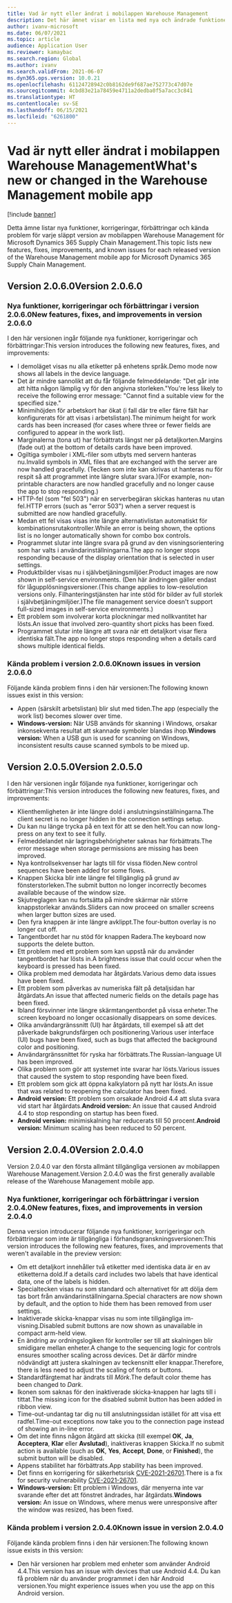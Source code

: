 ```yaml
---
title: Vad är nytt eller ändrat i mobilappen Warehouse Management
description: Det här ämnet visar en lista med nya och ändrade funktioner för varje frisläppt version av mobilappen Warehouse Management för Microsoft Dynamics 365 Supply Chain Management.
author: ivanv-microsoft
ms.date: 06/07/2021
ms.topic: article
audience: Application User
ms.reviewer: kamaybac
ms.search.region: Global
ms.author: ivanv
ms.search.validFrom: 2021-06-07
ms.dyn365.ops.version: 10.0.21
ms.openlocfilehash: 61124728942c0b8162de9f687ae752773c47d07e
ms.sourcegitcommit: 4cbd83e21a78459e4711a2dedba0f5a7acc3c841
ms.translationtype: HT
ms.contentlocale: sv-SE
ms.lasthandoff: 06/15/2021
ms.locfileid: "6261800"
---
```

# <a name="whats-new-or-changed-in-the-warehouse-management-mobile-app"></a><span data-ttu-id="14193-103">Vad är nytt eller ändrat i mobilappen Warehouse Management</span><span class="sxs-lookup"><span data-stu-id="14193-103">What's new or changed in the Warehouse Management mobile app</span></span>

[!include [banner](../includes/banner.md)]

<span data-ttu-id="14193-104">Detta ämne listar nya funktioner, korrigeringar, förbättringar och kända problem för varje släppt version av mobilappen Warehouse Management för Microsoft Dynamics 365 Supply Chain Management.</span><span class="sxs-lookup"><span data-stu-id="14193-104">This topic lists new features, fixes, improvements, and known issues for each released version of the Warehouse Management mobile app for Microsoft Dynamics 365 Supply Chain Management.</span></span>

## <a name="version-2060"></a><span data-ttu-id="14193-105">Version 2.0.6.0</span><span class="sxs-lookup"><span data-stu-id="14193-105">Version 2.0.6.0</span></span>

### <a name="new-features-fixes-and-improvements-in-version-2060"></a><span data-ttu-id="14193-106">Nya funktioner, korrigeringar och förbättringar i version 2.0.6.0</span><span class="sxs-lookup"><span data-stu-id="14193-106">New features, fixes, and improvements in version 2.0.6.0</span></span>

<span data-ttu-id="14193-107">I den här versionen ingår följande nya funktioner, korrigeringar och förbättringar:</span><span class="sxs-lookup"><span data-stu-id="14193-107">This version introduces the following new features, fixes, and improvements:</span></span>

- <span data-ttu-id="14193-108">I demoläget visas nu alla etiketter på enhetens språk.</span><span class="sxs-lookup"><span data-stu-id="14193-108">Demo mode now shows all labels in the device language.</span></span>
- <span data-ttu-id="14193-109">Det är mindre sannolikt att du får följande felmeddelande: "Det går inte att hitta någon lämplig vy för den angivna storleken."</span><span class="sxs-lookup"><span data-stu-id="14193-109">You're less likely to receive the following error message: "Cannot find a suitable view for the specified size."</span></span>
- <span data-ttu-id="14193-110">Minimihöjden för arbetskort har ökat (i fall där tre eller färre fält har konfigurerats för att visas i arbetslistan).</span><span class="sxs-lookup"><span data-stu-id="14193-110">The minimum height for work cards has been increased (for cases where three or fewer fields are configured to appear in the work list).</span></span>
- <span data-ttu-id="14193-111">Marginalerna (tona ut) har förbättrats längst ner på detaljkorten.</span><span class="sxs-lookup"><span data-stu-id="14193-111">Margins (fade out) at the bottom of details cards have been improved.</span></span>
- <span data-ttu-id="14193-112">Ogiltiga symboler i XML-filer som utbyts med servern hanteras nu.</span><span class="sxs-lookup"><span data-stu-id="14193-112">Invalid symbols in XML files that are exchanged with the server are now handled gracefully.</span></span> <span data-ttu-id="14193-113">(Tecken som inte kan skrivas ut hanteras nu för respit så att programmet inte längre slutar svara.)</span><span class="sxs-lookup"><span data-stu-id="14193-113">(For example, non-printable characters are now handled gracefully and no longer cause the app to stop responding.)</span></span>
- <span data-ttu-id="14193-114">HTTP-fel (som "fel 503") när en serverbegäran skickas hanteras nu utan fel.</span><span class="sxs-lookup"><span data-stu-id="14193-114">HTTP errors (such as "error 503") when a server request is submitted are now handled gracefully.</span></span>
- <span data-ttu-id="14193-115">Medan ett fel visas visas inte längre alternativlistan automatiskt för kombinationsrutakontroller.</span><span class="sxs-lookup"><span data-stu-id="14193-115">While an error is being shown, the options list is no longer automatically shown for combo box controls.</span></span>
- <span data-ttu-id="14193-116">Programmet slutar inte längre svara på grund av den visningsorientering som har valts i användarinställningarna.</span><span class="sxs-lookup"><span data-stu-id="14193-116">The app no longer stops responding because of the display orientation that is selected in user settings.</span></span>
- <span data-ttu-id="14193-117">Produktbilder visas nu i självbetjäningsmiljöer.</span><span class="sxs-lookup"><span data-stu-id="14193-117">Product images are now shown in self-service environments.</span></span> <span data-ttu-id="14193-118">(Den här ändringen gäller endast för lågupplösningsversioner.</span><span class="sxs-lookup"><span data-stu-id="14193-118">(This change applies to low-resolution versions only.</span></span> <span data-ttu-id="14193-119">Filhanteringstjänsten har inte stöd för bilder av full storlek i självbetjäningmiljöer.)</span><span class="sxs-lookup"><span data-stu-id="14193-119">The file management service doesn't support full-sized images in self-service environments.)</span></span>
- <span data-ttu-id="14193-120">Ett problem som involverar korta plockningar med nollkvantitet har lösts.</span><span class="sxs-lookup"><span data-stu-id="14193-120">An issue that involved zero-quantity short picks has been fixed.</span></span>
- <span data-ttu-id="14193-121">Programmet slutar inte längre att svara när ett detaljkort visar flera identiska fält.</span><span class="sxs-lookup"><span data-stu-id="14193-121">The app no longer stops responding when a details card shows multiple identical fields.</span></span>

### <a name="known-issues-in-version-2060"></a><span data-ttu-id="14193-122">Kända problem i version 2.0.6.0</span><span class="sxs-lookup"><span data-stu-id="14193-122">Known issues in version 2.0.6.0</span></span>

<span data-ttu-id="14193-123">Följande kända problem finns i den här versionen:</span><span class="sxs-lookup"><span data-stu-id="14193-123">The following known issues exist in this version:</span></span>

- <span data-ttu-id="14193-124">Appen (särskilt arbetslistan) blir slut med tiden.</span><span class="sxs-lookup"><span data-stu-id="14193-124">The app (especially the work list) becomes slower over time.</span></span>
- <span data-ttu-id="14193-125">**Windows-version:** När USB används för skanning i Windows, orsakar inkonsekventa resultat att skannade symboler blandas ihop.</span><span class="sxs-lookup"><span data-stu-id="14193-125">**Windows version:** When a USB gun is used for scanning on Windows, inconsistent results cause scanned symbols to be mixed up.</span></span>

## <a name="version-2050"></a><span data-ttu-id="14193-126">Version 2.0.5.0</span><span class="sxs-lookup"><span data-stu-id="14193-126">Version 2.0.5.0</span></span>

<span data-ttu-id="14193-127">I den här versionen ingår följande nya funktioner, korrigeringar och förbättringar:</span><span class="sxs-lookup"><span data-stu-id="14193-127">This version introduces the following new features, fixes, and improvements:</span></span>

- <span data-ttu-id="14193-128">Klienthemligheten är inte längre dold i anslutningsinställningarna.</span><span class="sxs-lookup"><span data-stu-id="14193-128">The client secret is no longer hidden in the connection settings setup.</span></span>
- <span data-ttu-id="14193-129">Du kan nu länge trycka på en text för att se den helt.</span><span class="sxs-lookup"><span data-stu-id="14193-129">You can now long-press on any text to see it fully.</span></span>
- <span data-ttu-id="14193-130">Felmeddelandet när lagringsbehörigheter saknas har förbättrats.</span><span class="sxs-lookup"><span data-stu-id="14193-130">The error message when storage permissions are missing has been improved.</span></span>
- <span data-ttu-id="14193-131">Nya kontrollsekvenser har lagts till för vissa flöden.</span><span class="sxs-lookup"><span data-stu-id="14193-131">New control sequences have been added for some flows.</span></span>
- <span data-ttu-id="14193-132">Knappen Skicka blir inte längre fel tillgänglig på grund av fönsterstorleken.</span><span class="sxs-lookup"><span data-stu-id="14193-132">The submit button no longer incorrectly becomes available because of the window size.</span></span>
- <span data-ttu-id="14193-133">Skjutreglagen kan nu fortsätta på mindre skärmar när större knappstorlekar används.</span><span class="sxs-lookup"><span data-stu-id="14193-133">Sliders can now proceed on smaller screens when larger button sizes are used.</span></span>
- <span data-ttu-id="14193-134">Den fyra knappen är inte längre avklippt.</span><span class="sxs-lookup"><span data-stu-id="14193-134">The four-button overlay is no longer cut off.</span></span>
- <span data-ttu-id="14193-135">Tangentbordet har nu stöd för knappen Radera.</span><span class="sxs-lookup"><span data-stu-id="14193-135">The keyboard now supports the delete button.</span></span>
- <span data-ttu-id="14193-136">Ett problem med ett problem som kan uppstå när du använder tangentbordet har lösts in.</span><span class="sxs-lookup"><span data-stu-id="14193-136">A brightness issue that could occur when the keyboard is pressed has been fixed.</span></span>
- <span data-ttu-id="14193-137">Olika problem med demodata har åtgärdats.</span><span class="sxs-lookup"><span data-stu-id="14193-137">Various demo data issues have been fixed.</span></span>
- <span data-ttu-id="14193-138">Ett problem som påverkas av numeriska fält på detaljsidan har åtgärdats.</span><span class="sxs-lookup"><span data-stu-id="14193-138">An issue that affected numeric fields on the details page has been fixed.</span></span>
- <span data-ttu-id="14193-139">Ibland försvinner inte längre skärmtangentbordet på vissa enheter.</span><span class="sxs-lookup"><span data-stu-id="14193-139">The screen keyboard no longer occasionally disappears on some devices.</span></span>
- <span data-ttu-id="14193-140">Olika användargränssnitt (UI) har åtgärdats, till exempel så att det påverkade bakgrundsfärgen och positionering.</span><span class="sxs-lookup"><span data-stu-id="14193-140">Various user interface (UI) bugs have been fixed, such as bugs that affected the background color and positioning.</span></span>
- <span data-ttu-id="14193-141">Användargränssnittet för ryska har förbättrats.</span><span class="sxs-lookup"><span data-stu-id="14193-141">The Russian-language UI has been improved.</span></span>
- <span data-ttu-id="14193-142">Olika problem som gör att systemet inte svarar har lösts.</span><span class="sxs-lookup"><span data-stu-id="14193-142">Various issues that caused the system to stop responding have been fixed.</span></span>
- <span data-ttu-id="14193-143">Ett problem som gick att öppna kalkylatorn på nytt har lösts.</span><span class="sxs-lookup"><span data-stu-id="14193-143">An issue that was related to reopening the calculator has been fixed.</span></span>
- <span data-ttu-id="14193-144">**Android version:** Ett problem som orsakade Android 4.4 att sluta svara vid start har åtgärdats.</span><span class="sxs-lookup"><span data-stu-id="14193-144">**Android version:** An issue that caused Android 4.4 to stop responding on startup has been fixed.</span></span>
- <span data-ttu-id="14193-145">**Android version:** minimiskalning har reducerats till 50 procent.</span><span class="sxs-lookup"><span data-stu-id="14193-145">**Android version:** Minimum scaling has been reduced to 50 percent.</span></span>

## <a name="version-2040"></a><span data-ttu-id="14193-146">Version 2.0.4.0</span><span class="sxs-lookup"><span data-stu-id="14193-146">Version 2.0.4.0</span></span>

<span data-ttu-id="14193-147">Version 2.0.4.0 var den första allmänt tillgängliga versionen av mobilappen Warehouse Management.</span><span class="sxs-lookup"><span data-stu-id="14193-147">Version 2.0.4.0 was the first generally available release of the Warehouse Management mobile app.</span></span>

### <a name="new-features-fixes-and-improvements-in-version-2040"></a><span data-ttu-id="14193-148">Nya funktioner, korrigeringar och förbättringar i version 2.0.4.0</span><span class="sxs-lookup"><span data-stu-id="14193-148">New features, fixes, and improvements in version 2.0.4.0</span></span>

<span data-ttu-id="14193-149">Denna version introducerar följande nya funktioner, korrigeringar och förbättringar som inte är tillgängliga i förhandsgranskningsversionen:</span><span class="sxs-lookup"><span data-stu-id="14193-149">This version introduces the following new features, fixes, and improvements that weren't available in the preview version:</span></span>

- <span data-ttu-id="14193-150">Om ett detaljkort innehåller två etiketter med identiska data är en av etiketterna dold.</span><span class="sxs-lookup"><span data-stu-id="14193-150">If a details card includes two labels that have identical data, one of the labels is hidden.</span></span>
- <span data-ttu-id="14193-151">Specialtecken visas nu som standard och alternativet för att dölja dem tas bort från användarinställningarna.</span><span class="sxs-lookup"><span data-stu-id="14193-151">Special characters are now shown by default, and the option to hide them has been removed from user settings.</span></span>
- <span data-ttu-id="14193-152">Inaktiverade skicka-knappar visas nu som inte tillgängliga im-visning.</span><span class="sxs-lookup"><span data-stu-id="14193-152">Disabled submit buttons are now shown as unavailable in compact arm-held view.</span></span>
- <span data-ttu-id="14193-153">En ändring av ordningslogiken för kontroller ser till att skalningen blir smidigare mellan enheter.</span><span class="sxs-lookup"><span data-stu-id="14193-153">A change to the sequencing logic for controls ensures smoother scaling across devices.</span></span> <span data-ttu-id="14193-154">Det är därför mindre nödvändigt att justera skalningen av teckensnitt eller knappar.</span><span class="sxs-lookup"><span data-stu-id="14193-154">Therefore, there is less need to adjust the scaling of fonts or buttons.</span></span>
- <span data-ttu-id="14193-155">Standardfärgtemat har ändrats till *Mörk*.</span><span class="sxs-lookup"><span data-stu-id="14193-155">The default color theme has been changed to *Dark*.</span></span>
- <span data-ttu-id="14193-156">Ikonen som saknas för den inaktiverade skicka-knappen har lagts till i tittat.</span><span class="sxs-lookup"><span data-stu-id="14193-156">The missing icon for the disabled submit button has been added in ribbon view.</span></span>
- <span data-ttu-id="14193-157">Time-out-undantag tar dig nu till anslutningssidan istället för att visa ett radfel.</span><span class="sxs-lookup"><span data-stu-id="14193-157">Time-out exceptions now take you to the connection page instead of showing an in-line error.</span></span>
- <span data-ttu-id="14193-158">Om det inte finns någon åtgärd att skicka (till exempel **OK**, **Ja**, **Acceptera**, **Klar** eller **Avslutad**), inaktiveras knappen Skicka.</span><span class="sxs-lookup"><span data-stu-id="14193-158">If no submit action is available (such as **OK**, **Yes**, **Accept**, **Done**, or **Finished**), the submit button will be disabled.</span></span>
- <span data-ttu-id="14193-159">Appens stabilitet har förbättrats.</span><span class="sxs-lookup"><span data-stu-id="14193-159">App stability has been improved.</span></span>
- <span data-ttu-id="14193-160">Det finns en korrigering för säkerhetsrisk [CVE-2021-26701](https://msrc.microsoft.com/update-guide/vulnerability/CVE-2021-26701).</span><span class="sxs-lookup"><span data-stu-id="14193-160">There is a fix for security vulnerability [CVE-2021-26701](https://msrc.microsoft.com/update-guide/vulnerability/CVE-2021-26701).</span></span>
- <span data-ttu-id="14193-161">**Windows-version:** Ett problem i Windows, där menyerna inte var svarande efter det att fönstret ändrades, har åtgärdats.</span><span class="sxs-lookup"><span data-stu-id="14193-161">**Windows version:** An issue on Windows, where menus were unresponsive after the window was resized, has been fixed.</span></span>

### <a name="known-issue-in-version-2040"></a><span data-ttu-id="14193-162">Kända problem i version 2.0.4.0</span><span class="sxs-lookup"><span data-stu-id="14193-162">Known issue in version 2.0.4.0</span></span>

<span data-ttu-id="14193-163">Följande kända problem finns i den här versionen:</span><span class="sxs-lookup"><span data-stu-id="14193-163">The following known issue exists in this version:</span></span>

- <span data-ttu-id="14193-164">Den här versionen har problem med enheter som använder Android 4.4.</span><span class="sxs-lookup"><span data-stu-id="14193-164">This version has an issue with devices that use Android 4.4.</span></span> <span data-ttu-id="14193-165">Du kan få problem när du använder programmet i den här Android versionen.</span><span class="sxs-lookup"><span data-stu-id="14193-165">You might experience issues when you use the app on this Android version.</span></span>
